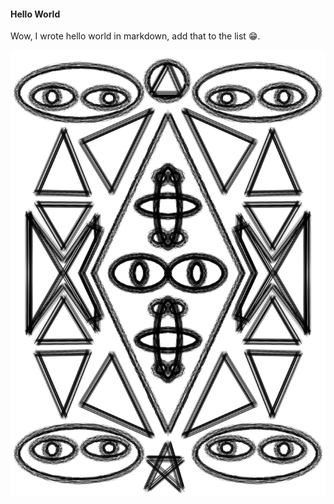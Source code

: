 #### Hello World


Wow, I wrote hello world in markdown, add that to the list 😁.

![alt text](amazing.jpg "test image")
